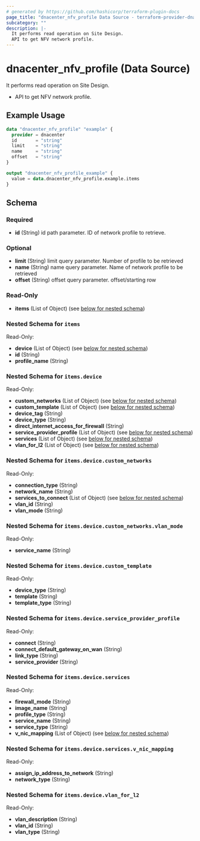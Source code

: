 ```yaml
---
# generated by https://github.com/hashicorp/terraform-plugin-docs
page_title: "dnacenter_nfv_profile Data Source - terraform-provider-dnacenter"
subcategory: ""
description: |-
  It performs read operation on Site Design.
  API to get NFV network profile.
---
```


# dnacenter_nfv_profile (Data Source)

It performs read operation on Site Design.

- API to get NFV network profile.

## Example Usage

```terraform
data "dnacenter_nfv_profile" "example" {
  provider = dnacenter
  id       = "string"
  limit    = "string"
  name     = "string"
  offset   = "string"
}

output "dnacenter_nfv_profile_example" {
  value = data.dnacenter_nfv_profile.example.items
}
```

<!-- schema generated by tfplugindocs -->
## Schema

### Required

- **id** (String) id path parameter. ID of network profile to retrieve.

### Optional

- **limit** (String) limit query parameter. Number of profile to be retrieved
- **name** (String) name query parameter. Name of network profile to be retrieved
- **offset** (String) offset query parameter. offset/starting row

### Read-Only

- **items** (List of Object) (see [below for nested schema](#nestedatt--items))

<a id="nestedatt--items"></a>
### Nested Schema for `items`

Read-Only:

- **device** (List of Object) (see [below for nested schema](#nestedobjatt--items--device))
- **id** (String)
- **profile_name** (String)

<a id="nestedobjatt--items--device"></a>
### Nested Schema for `items.device`

Read-Only:

- **custom_networks** (List of Object) (see [below for nested schema](#nestedobjatt--items--device--custom_networks))
- **custom_template** (List of Object) (see [below for nested schema](#nestedobjatt--items--device--custom_template))
- **device_tag** (String)
- **device_type** (String)
- **direct_internet_access_for_firewall** (String)
- **service_provider_profile** (List of Object) (see [below for nested schema](#nestedobjatt--items--device--service_provider_profile))
- **services** (List of Object) (see [below for nested schema](#nestedobjatt--items--device--services))
- **vlan_for_l2** (List of Object) (see [below for nested schema](#nestedobjatt--items--device--vlan_for_l2))

<a id="nestedobjatt--items--device--custom_networks"></a>
### Nested Schema for `items.device.custom_networks`

Read-Only:

- **connection_type** (String)
- **network_name** (String)
- **services_to_connect** (List of Object) (see [below for nested schema](#nestedobjatt--items--device--custom_networks--services_to_connect))
- **vlan_id** (String)
- **vlan_mode** (String)

<a id="nestedobjatt--items--device--custom_networks--services_to_connect"></a>
### Nested Schema for `items.device.custom_networks.vlan_mode`

Read-Only:

- **service_name** (String)



<a id="nestedobjatt--items--device--custom_template"></a>
### Nested Schema for `items.device.custom_template`

Read-Only:

- **device_type** (String)
- **template** (String)
- **template_type** (String)


<a id="nestedobjatt--items--device--service_provider_profile"></a>
### Nested Schema for `items.device.service_provider_profile`

Read-Only:

- **connect** (String)
- **connect_default_gateway_on_wan** (String)
- **link_type** (String)
- **service_provider** (String)


<a id="nestedobjatt--items--device--services"></a>
### Nested Schema for `items.device.services`

Read-Only:

- **firewall_mode** (String)
- **image_name** (String)
- **profile_type** (String)
- **service_name** (String)
- **service_type** (String)
- **v_nic_mapping** (List of Object) (see [below for nested schema](#nestedobjatt--items--device--services--v_nic_mapping))

<a id="nestedobjatt--items--device--services--v_nic_mapping"></a>
### Nested Schema for `items.device.services.v_nic_mapping`

Read-Only:

- **assign_ip_address_to_network** (String)
- **network_type** (String)



<a id="nestedobjatt--items--device--vlan_for_l2"></a>
### Nested Schema for `items.device.vlan_for_l2`

Read-Only:

- **vlan_description** (String)
- **vlan_id** (String)
- **vlan_type** (String)



